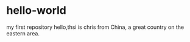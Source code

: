 # hello-world
my first repository
hello,thsi is chris from China, a great country on the eastern area.
